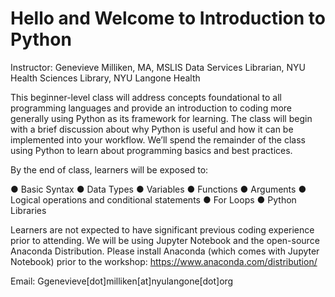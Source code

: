 # Hello and Welcome to Introduction to Python

Instructor: Genevieve Milliken, MA, MSLIS
            Data Services Librarian, NYU Health Sciences Library, NYU Langone Health
            
This beginner-level class will address concepts foundational to all programming languages and provide an introduction to coding more generally using Python as its framework for learning. The class will begin with a brief discussion about why Python is useful and how it can be implemented into your workflow. We’ll spend the remainder of the class using Python to learn about programming basics and best practices.

By the end of class, learners will be exposed to:

● Basic Syntax
● Data Types
● Variables
● Functions
● Arguments
● Logical operations and conditional statements
● For Loops
● Python Libraries

Learners are not expected to have significant previous coding experience prior to attending. We will be using Jupyter Notebook and the open-source Anaconda Distribution. Please install Anaconda (which comes with Jupyter Notebook) prior to the workshop: https://www.anaconda.com/distribution/ 

Email: Ggenevieve[dot]milliken[at]nyulangone[dot]org
